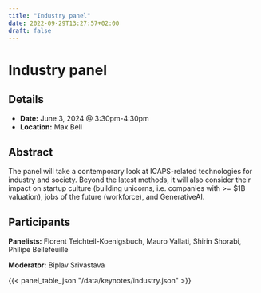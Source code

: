 ```yaml
---
title: "Industry panel"
date: 2022-09-29T13:27:57+02:00
draft: false
---
```


# Industry panel

## Details

* **Date:** June 3, 2024 @ 3:30pm-4:30pm
* **Location:** Max Bell

## Abstract

The panel will take a contemporary look at ICAPS-related technologies for industry and society. Beyond the latest methods, it will also consider their impact on startup culture (building unicorns, i.e. companies with >= $1B valuation), jobs of the future (workforce), and GenerativeAI.

## Participants

**Panelists:** Florent Teichteil-Koenigsbuch, Mauro Vallati, Shirin Shorabi, Philipe Bellefeuille

**Moderator:** Biplav Srivastava

{{< panel_table_json "/data/keynotes/industry.json" >}}



